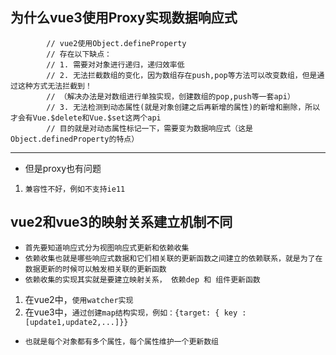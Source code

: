 ## 为什么vue3使用Proxy实现数据响应式
```text
        // vue2使用Object.defineProperty
        // 存在以下缺点：
        // 1. 需要对对象进行递归，递归效率低
        // 2. 无法拦截数组的变化，因为数组存在push,pop等方法可以改变数组，但是通过这种方式无法拦截到！
        // （解决办法是对数组进行单独实现，创建数组的pop,push等一套api）
        // 3. 无法检测到动态属性(就是对象创建之后再新增的属性)的新增和删除，所以才会有Vue.$delete和Vue.$set这两个api
        // 目的就是对动态属性标记一下，需要变为数据响应式（这是Object.definedProperty的特点）
```
---
* 但是proxy也有问题
1. `兼容性不好，例如不支持ie11`


## vue2和vue3的映射关系建立机制不同
* `首先要知道响应式分为视图响应式更新和依赖收集`
* `依赖收集也就是哪些响应式数据和它们相关联的更新函数之间建立的依赖联系，就是为了在数据更新的时候可以触发相关联的更新函数`
* `依赖收集的实现其实就是要建立映射关系， 依赖dep 和 组件更新函数`
1. 在vue2中，`使用watcher实现`
2. 在vue3中，`通过创建map结构实现，例如：{target: { key : [update1,update2,...]}}`
* `也就是每个对象都有多个属性，每个属性维护一个更新数组`
